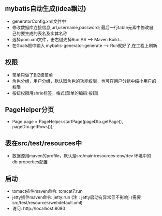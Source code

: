 ## mybatis自动生成(idea飘过)
  *  generatorConfig.xml文件中<br>
  *  修改数据库连接信息,url,username,password; 最后一行table元素中修改自己的要生成的表名及实体名称<br>
  *  选择pom.xml文件，击右键先择Run AS —> Maven Build… 
  *  在Goals框中输入 mybatis-generator:generate —> Run就好了,在工程上刷新
 
## 权限
 * 菜单只做了到2级菜单<br>
 * 角色分组，用户分组，默认取角色的功能权限，也可在用户分组中缩小用户的权限<br>
 * 按钮权限用shrio标签，格式(菜单的编码:按钮)

## PageHelper分页
 *	Page<SaleUser> page = PageHelper.startPage(pageDto.getPage(), pageDto.getRows());
  
## 表在src/test/resources中
 * 数据源用maven的profile，默认是src/main/resources-env/dev 环境中的db.properties配置
   
## 启动
 * tomact插件maven命令: tomcat7:run
 * jetty插件maven命令: jetty:run  (注：jetty启动有异常但不影响) (需要　src/test/resources/webdefault.xml)
 * 访问: http://localhost:8080  
